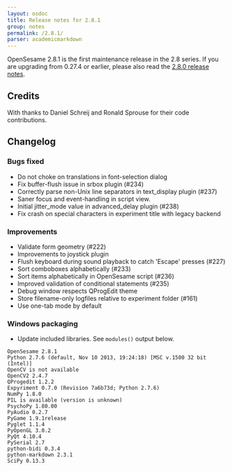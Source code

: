 ```yaml
---
layout: osdoc
title: Release notes for 2.8.1
group: notes
permalink: /2.8.1/
parser: academicmarkdown
---
```


OpenSesame 2.8.1 is the first maintenance release in the 2.8 series. If you are upgrading from 0.27.4 or earlier, please also read the [2.8.0 release notes].

## Credits

With thanks to Daniel Schreij and Ronald Sprouse for their code contributions.

## Changelog

### Bugs fixed

- Do not choke on translations in font-selection dialog
- Fix buffer-flush issue in srbox plugin (#234)
- Correctly parse non-Unix line separators in text_display plugin (#237)
- Saner focus and event-handling in script view.
- Initial jitter_mode value in advanced_delay plugin (#238)
- Fix crash on special characters in experiment title with legacy backend

### Improvements

- Validate form geometry (#222)
- Improvements to joystick plugin
- Flush keyboard during sound playback to catch 'Escape' presses (#227)
- Sort comboboxes alphabetically (#233)
- Sort items alphabetically in OpenSesame script (#236)
- Improved validation of conditional statements (#235)
- Debug window respects QProgEdit theme
- Store filename-only logfiles relative to experiment folder (#161)
- Use one-tab mode by default

### Windows packaging

- Update included libraries. See `modules()` output below.

~~~
OpenSesame 2.8.1
Python 2.7.6 (default, Nov 10 2013, 19:24:18) [MSC v.1500 32 bit (Intel)]
OpenCV is not available
OpenCV2 2.4.7
QProgedit 1.2.2
Expyriment 0.7.0 (Revision 7a6b73d; Python 2.7.6)
NumPy 1.8.0
PIL is available (version is unknown)
PsychoPy 1.80.00
PyAudio 0.2.7
PyGame 1.9.1release
Pyglet 1.1.4
PyOpenGL 3.0.2
PyQt 4.10.4
PySerial 2.7
python-bidi 0.3.4
python-markdown 2.3.1
SciPy 0.13.3
~~~

[2.8.0 release notes]: /notes/2.8.0
